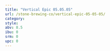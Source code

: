 ```yaml
---
title: "Vertical Epic 05.05.05"
url: /stone-brewing-co/vertical-epic-05-05-05/
category: 
style: 
abv: 8.5
ibu: 0
srm: 0
upc: 0
---
```


